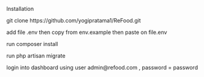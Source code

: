 <p>Installation</p>
<p>git clone https://github.com/yogipratama1/ReFood.git</p>
<p>add file .env then copy from env.example then paste on file.env</p>
<p>run composer install</p>
<p>run php artisan migrate</p>
<p>login into dashboard using user admin@refood.com , password = password</p>

